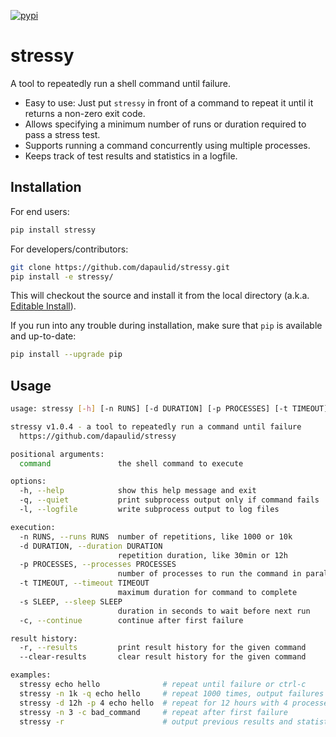 [![pypi](https://img.shields.io/pypi/v/stressy)](https://pypi.org/project/stressy)

# stressy

A tool to repeatedly run a shell command until failure.

  - Easy to use: Just put `stressy` in front of a command to repeat it until it returns a non-zero exit code.
  - Allows specifying a minimum number of runs or duration required to pass a stress test.
  - Supports running a command concurrently using multiple processes.
  - Keeps track of test results and statistics in a logfile.

## Installation

For end users:
```bash
pip install stressy
```

For developers/contributors:
```bash
git clone https://github.com/dapaulid/stressy.git
pip install -e stressy/
```

This will checkout the source and install it from the local directory (a.k.a. [Editable Install](https://setuptools.pypa.io/en/latest/userguide/development_mode.html)).

If you run into any trouble during installation, make sure that `pip` is available and up-to-date:
```bash
pip install --upgrade pip
```

## Usage

```bash
usage: stressy [-h] [-n RUNS] [-d DURATION] [-p PROCESSES] [-t TIMEOUT] [-s SLEEP] [-c] [-q | -l] [-r] [--clear-results] ...

stressy v1.0.4 - a tool to repeatedly run a command until failure
  https://github.com/dapaulid/stressy

positional arguments:
  command               the shell command to execute

options:
  -h, --help            show this help message and exit
  -q, --quiet           print subprocess output only if command fails
  -l, --logfile         write subprocess output to log files

execution:
  -n RUNS, --runs RUNS  number of repetitions, like 1000 or 10k
  -d DURATION, --duration DURATION
                        repetition duration, like 30min or 12h
  -p PROCESSES, --processes PROCESSES
                        number of processes to run the command in parallel
  -t TIMEOUT, --timeout TIMEOUT
                        maximum duration for command to complete
  -s SLEEP, --sleep SLEEP
                        duration in seconds to wait before next run
  -c, --continue        continue after first failure

result history:
  -r, --results         print result history for the given command
  --clear-results       clear result history for the given command

examples:
  stressy echo hello              # repeat until failure or ctrl-c
  stressy -n 1k -q echo hello     # repeat 1000 times, output failures only
  stressy -d 12h -p 4 echo hello  # repeat for 12 hours with 4 processes in parallel
  stressy -n 3 -c bad_command     # repeat after first failure  
  stressy -r                      # output previous results and statistics

```
